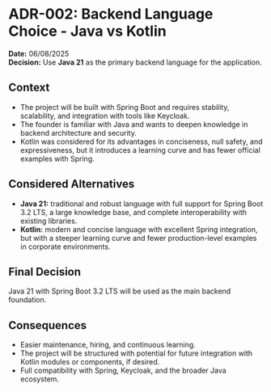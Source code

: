 # ADR-002: Backend Language Choice - Java vs Kotlin

**Date:** 06/08/2025  
**Decision:** Use **Java 21** as the primary backend language for the application.

## Context
- The project will be built with Spring Boot and requires stability, scalability, and integration with tools like Keycloak.
- The founder is familiar with Java and wants to deepen knowledge in backend architecture and security.
- Kotlin was considered for its advantages in conciseness, null safety, and expressiveness, but it introduces a learning curve and has fewer official examples with Spring.

## Considered Alternatives
- **Java 21:** traditional and robust language with full support for Spring Boot 3.2 LTS, a large knowledge base, and complete interoperability with existing libraries.
- **Kotlin:** modern and concise language with excellent Spring integration, but with a steeper learning curve and fewer production-level examples in corporate environments.

## Final Decision
Java 21 with Spring Boot 3.2 LTS will be used as the main backend foundation.

## Consequences
- Easier maintenance, hiring, and continuous learning.
- The project will be structured with potential for future integration with Kotlin modules or components, if desired.
- Full compatibility with Spring, Keycloak, and the broader Java ecosystem.
